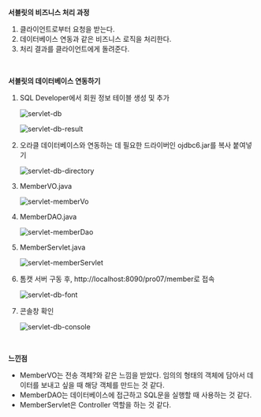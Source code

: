 **서블릿의 비즈니스 처리 과정**

1. 클라이언트로부터 요청을 받는다.
2. 데이터베이스 연동과 같은 비즈니스 로직을 처리한다.
3. 처리 결과를 클라이언트에게 돌려준다.

<br>

**서블릿의 데이터베이스 연동하기**

1. SQL Developer에서 회원 정보 테이블 생성 및 추가

   ![servlet-db](./image.assets/servlet-db.PNG)

   ![servlet-db-result](./image.assets/servlet-db-result.PNG)

2. 오라클 데이터베이스와 연동하는 데 필요한 드라이버인 ojdbc6.jar를 복사 붙여넣기

   ![servlet-db-directory](./image.assets/servlet-db-directory.PNG)

3. MemberVO.java

   ![servlet-memberVo](./image.assets/servlet-memberVo.PNG)

4. MemberDAO.java

   ![servlet-memberDao](./image.assets/servlet-memberDao.PNG)

5. MemberServlet.java

   ![servlet-memberServlet](./image.assets/servlet-memberServlet.PNG)

6. 톰캣 서버 구동 후, http://localhost:8090/pro07/member로 접속

   ![servlet-db-font](./image.assets/servlet-db-font.PNG)

7. 콘솔창 확인

   ![servlet-db-console](./image.assets/servlet-db-console.PNG)

<br>

**느낀점**

* MemberVO는 전송 객체?와 같은 느낌을 받았다. 임의의 형태의 객체에 담아서 데이터를 보내고 싶을 때 해당 객체를 만드는 것 같다.
* MemberDAO는 데이터베이스에 접근하고 SQL문을 실행할 때 사용하는 것 같다.
* MemberServlet은 Controller 역할을 하는 것 같다.
